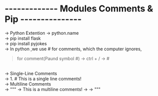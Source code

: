 # ------------- Modules Comments & Pip ---------------
-> Python Extention -> python.name
<br>
-> pip install flask
<br>
-> pip install pyjokes
<br>
-> In python ,we use # for comments, which the computer ignores,
<br>
> for comment(Paund symbol #)  -> ctrl + / -> #
<br>
-> Single-Line Comments
<br>
-> 1. # This is a single line comments!
<br>
-> Multiline Comments
<br>
-> """
-> This is a multiline comments!
->
-> """